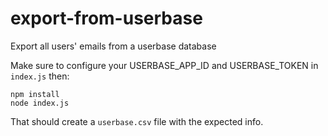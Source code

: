 # export-from-userbase
Export all users' emails from a userbase database

Make sure to configure your USERBASE_APP_ID and USERBASE_TOKEN in `index.js` then:


```
npm install
node index.js
```

That should create a `userbase.csv` file with the expected info.
